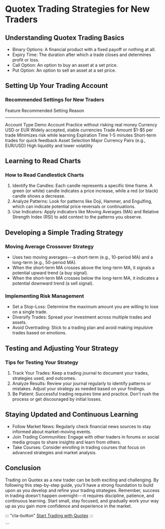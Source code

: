 # Quotex Trading Strategies for New Traders

## Understanding Quotex Trading Basics

-   Binary Options: A financial product with a fixed payoff or nothing
    at all.
-   Expiry Time: The duration after which a trade closes and determines
    profit or loss.
-   Call Option: An option to buy an asset at a set price.
-   Put Option: An option to sell an asset at a set price.

## Setting Up Your Trading Account

### Recommended Settings for New Traders

  Feature           Recommended Setting                    Reason
  ----------------- -------------------------------------- --------------------------------------
  Account Type      Demo Account                           Practice without risking real money
  Currency          USD or EUR                             Widely accepted, stable currencies
  Trade Amount      \$1-\$5 per trade                      Minimizes risk while learning
  Expiration Time   1-5 minutes                            Short-term trades for quick feedback
  Asset Selection   Major Currency Pairs (e.g., EUR/USD)   High liquidity and lower volatility

## Learning to Read Charts

### How to Read Candlestick Charts

1.  Identify the Candles: Each candle represents a specific time frame.
    A green (or white) candle indicates a price increase, while a red
    (or black) candle shows a decrease.
2.  Analyze Patterns: Look for patterns like Doji, Hammer, and
    Engulfing, which can indicate potential price reversals or
    continuations.
3.  Use Indicators: Apply indicators like Moving Averages (MA) and
    Relative Strength Index (RSI) to add context to the patterns you
    observe.

## Developing a Simple Trading Strategy

### Moving Average Crossover Strategy

-   Uses two moving averages---a short-term (e.g., 10-period MA) and a
    long-term (e.g., 50-period MA).
-   When the short-term MA crosses above the long-term MA, it signals a
    potential upward trend (a buy signal).
-   When the short-term MA crosses below the long-term MA, it indicates
    a potential downward trend (a sell signal).

### Implementing Risk Management

-   Set a Stop-Loss: Determine the maximum amount you are willing to
    lose on a single trade.
-   Diversify Trades: Spread your investment across multiple trades and
    assets.
-   Avoid Overtrading: Stick to a trading plan and avoid making
    impulsive trades based on emotions.

## Testing and Adjusting Your Strategy

### Tips for Testing Your Strategy

1.  Track Your Trades: Keep a trading journal to document your trades,
    strategies used, and outcomes.
2.  Analyze Results: Review your journal regularly to identify patterns
    or mistakes. Adjust your strategy as needed based on your findings.
3.  Be Patient: Successful trading requires time and practice. Don\'t
    rush the process or get discouraged by initial losses.

## Staying Updated and Continuous Learning

-   Follow Market News: Regularly check financial news sources to stay
    informed about market-moving events.
-   Join Trading Communities: Engage with other traders in forums or
    social media groups to share insights and learn from others.
-   Take Courses: Consider enrolling in trading courses that focus on
    advanced strategies and market analysis.

## Conclusion

Trading on Quotex as a new trader can be both exciting and challenging.
By following this step-by-step guide, you\'ll have a strong foundation
to build upon as you develop and refine your trading strategies.
Remember, success in trading doesn\'t happen overnight---it requires
discipline, patience, and continuous learning. Start small, stay
focused, and gradually work your way up as you gain more confidence and
experience in the market.

::: \"cta-button\"
[Start Trading with Quotex](\%22https://traff.sbs/brokerqxsignup\%22)
:::

\`\`\`

